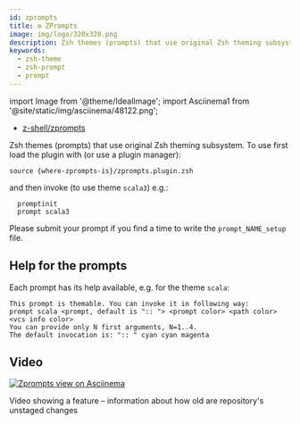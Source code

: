 ```yaml
---
id: zprompts
title: ⚙️ ZPrompts
image: img/logo/320x320.png
description: Zsh themes (prompts) that use original Zsh theming subsystem.
keywords:
  - zsh-theme
  - zsh-prompt
  - prompt
---
```


import Image from '@theme/IdealImage'; import Asciinema1 from '@site/static/img/asciinema/48122.png';

- [z-shell/zprompts][1]

Zsh themes (prompts) that use original Zsh theming subsystem. To use first load the plugin with (or use a plugin manager):

```shell
source {where-zprompts-is}/zprompts.plugin.zsh
```

and then invoke (to use theme `scala3`) e.g.:

```shell showLineNumbers
  promptinit
  prompt scala3
```

Please submit your prompt if you find a time to write the `prompt_NAME_setup` file.

## Help for the prompts

Each prompt has its help available, e.g. for the theme `scala`:

```shell title="prompt -h scala"
This prompt is themable. You can invoke it in following way:
prompt scala <prompt, default is ":: "> <prompt color> <path color> <vcs info color>
You can provide only N first arguments, N=1..4.
The default invocation is: ":: " cyan cyan magenta
```

## Video

<a href="https://asciinema.org/a/48122">
  <Image className="ScreenView" img={Asciinema1} alt="Zprompts view on Asciinema" />
</a>

Video showing a feature – information about how old are repository's unstaged changes

[1]: https://github.com/z-shell/zprompts
